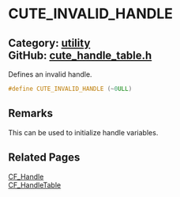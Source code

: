 [](../header.md ':include')

# CUTE_INVALID_HANDLE

Category: [utility](https://github.com/RandyGaul/cute_framework/blob/master/docs/api_reference?id=utility)  
GitHub: [cute_handle_table.h](https://github.com/RandyGaul/cute_framework/blob/master/include/cute_handle_table.h)  
---

Defines an invalid handle.

```cpp
#define CUTE_INVALID_HANDLE (~0ULL)
```

## Remarks

This can be used to initialize handle variables.

## Related Pages

[CF_Handle](https://github.com/RandyGaul/cute_framework/blob/master/docs/utility/cf_handle.md)  
[CF_HandleTable](https://github.com/RandyGaul/cute_framework/blob/master/docs/utility/cf_handletable.md)  

